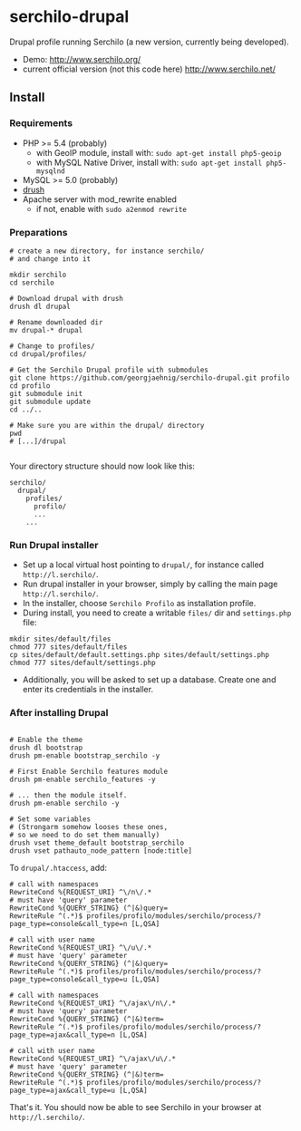 # serchilo-drupal

Drupal profile running Serchilo (a new version, currently being developed).
- Demo: http://www.serchilo.org/
- current official version (not this code here) http://www.serchilo.net/

## Install

### Requirements

- PHP >= 5.4 (probably)
  - with GeoIP module, install with: `sudo apt-get install php5-geoip`
  - with MySQL Native Driver, install with: `sudo apt-get install php5-mysqlnd`
- MySQL >= 5.0 (probably)
- [drush](http://drush.ws/)
- Apache server with mod_rewrite enabled
  - if not, enable with `sudo a2enmod rewrite`

### Preparations
```
# create a new directory, for instance serchilo/
# and change into it

mkdir serchilo
cd serchilo

# Download drupal with drush
drush dl drupal 

# Rename downloaded dir
mv drupal-* drupal

# Change to profiles/
cd drupal/profiles/

# Get the Serchilo Drupal profile with submodules
git clone https://github.com/georgjaehnig/serchilo-drupal.git profilo
cd profilo
git submodule init
git submodule update
cd ../..

# Make sure you are within the drupal/ directory
pwd
# [...]/drupal


```
Your directory structure should now look like this:
```
serchilo/
  drupal/
    profiles/
      profilo/
      ...
    ...
```
### Run Drupal installer

- Set up a local virtual host pointing to `drupal/`, for instance called `http://l.serchilo/`.
- Run drupal installer in your browser, simply by calling the main page `http://l.serchilo/`.
- In the installer, choose `Serchilo Profilo` as installation profile.
- During install, you need to create a writable `files/` dir and `settings.php` file:
```
mkdir sites/default/files
chmod 777 sites/default/files
cp sites/default/default.settings.php sites/default/settings.php
chmod 777 sites/default/settings.php
```
- Additionally, you will be asked to set up a database. Create one and enter its credentials in the installer.

### After installing Drupal
```

# Enable the theme
drush dl bootstrap
drush pm-enable bootstrap_serchilo -y

# First Enable Serchilo features module
drush pm-enable serchilo_features -y

# ... then the module itself.
drush pm-enable serchilo -y

# Set some variables
# (Strongarm somehow looses these ones, 
# so we need to do set them manually)
drush vset theme_default bootstrap_serchilo
drush vset pathauto_node_pattern [node:title]
```

To `drupal/.htaccess`, add:
```
# call with namespaces
RewriteCond %{REQUEST_URI} ^\/n\/.*
# must have 'query' parameter
RewriteCond %{QUERY_STRING} (^|&)query=
RewriteRule ^(.*)$ profiles/profilo/modules/serchilo/process/?page_type=console&call_type=n [L,QSA]

# call with user name
RewriteCond %{REQUEST_URI} ^\/u\/.*
# must have 'query' parameter
RewriteCond %{QUERY_STRING} (^|&)query=
RewriteRule ^(.*)$ profiles/profilo/modules/serchilo/process/?page_type=console&call_type=u [L,QSA]

# call with namespaces
RewriteCond %{REQUEST_URI} ^\/ajax\/n\/.*
# must have 'query' parameter
RewriteCond %{QUERY_STRING} (^|&)term=
RewriteRule ^(.*)$ profiles/profilo/modules/serchilo/process/?page_type=ajax&call_type=n [L,QSA]

# call with user name
RewriteCond %{REQUEST_URI} ^\/ajax\/u\/.*
# must have 'query' parameter
RewriteCond %{QUERY_STRING} (^|&)term=
RewriteRule ^(.*)$ profiles/profilo/modules/serchilo/process/?page_type=ajax&call_type=u [L,QSA]
```

That's it. You should now be able to see Serchilo in your browser at `http://l.serchilo/`.
